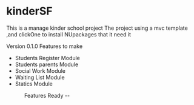 # kinderSF
 This is a  manage kinder school project
The project using a mvc template ,and clickOne to install NUpackages that it need it

Version 0.1.0
Features to make
<ul>
<li>Students Register Module</li>
<li>Students parents Module</li>
<li>Social Work Module</li>
<li>Waiting List Module</li>
<li>Statics Module</li>
<ul>
Features Ready 
--
